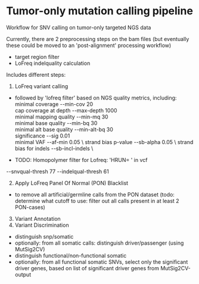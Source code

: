 # Tumor-only mutation calling pipeline
Workflow for SNV calling on tumor-only targeted NGS data

Currently, there are 2 preprocessing steps on the bam files
(but eventually these could be moved to an 'post-alignment' processing workflow) 
- target region filter
- LoFreq indelquality calculation

Includes different steps:
1. LoFreq variant calling
- followed by 'lofreq filter' based on NGS quality metrics, including:
minimal coverage            --min-cov 20 \
cap coverage at depth       --max-depth 1000 \
minimal mapping quality     --min-mq 30 \
minimal base quality        --min-bq 30 \
minimal alt base quality    --min-alt-bq 30 \
significance                --sig 0.01 \
minimal VAF                 --af-min 0.05 \ 
strand bias p-value         --sb-alpha 0.05 \ 
strand bias for indels      --sb-incl-indels \

- TODO: Homopolymer filter  for Lofreq: 'HRUN= ' in vcf  

--snvqual-thresh 77 --indelqual-thresh 61

2. Apply LoFreq Panel Of Normal (PON) Blacklist
- to remove all artificial/germline calls from the PON dataset
(todo: determine what cutoff to use: filter out all calls present in at least 2 PON-cases)

3. Variant Annotation
4. Variant Discrimination
- distinguish snp/somatic
- optionally: from all somatic calls: distinguish driver/passenger (using MutSig2CV)
- distinguish functional/non-functional somatic
- optionally: from all functional somatic SNVs, select only the significant driver genes, based on list of significant driver genes from MutSig2CV-output


